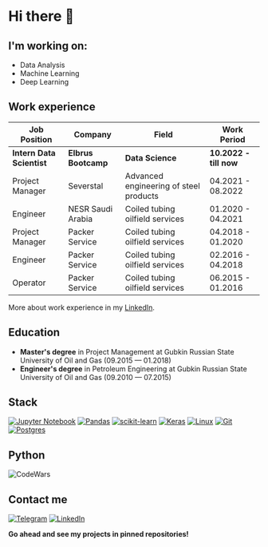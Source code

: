 # Hi there  👋

## I'm working on:
- Data Analysis
- Machine Learning
- Deep Learning


## Work experience 
| Job Position                 | Company              | Field                                     | Work Period            |
| -----------------------------| ---------------------| ------------------------------------------| -----------------------|
| **Intern Data Scientist**    | **Elbrus Bootcamp**  | **Data Science**                          | **10.2022 - till now** |
| Project Manager              | Severstal            | Advanced engineering of steel products    | 04.2021 - 08.2022      |
| Engineer                     | NESR Saudi Arabia    | Coiled tubing oilfield services           | 01.2020 - 04.2021      |
| Project Manager              | Packer Service       | Coiled tubing oilfield services           | 04.2018 - 01.2020      |
| Engineer                     | Packer Service       | Coiled tubing oilfield services           | 02.2016 - 04.2018      |
| Operator                     | Packer Service       | Coiled tubing oilfield services           | 06.2015 - 01.2016      |


More about work experience in my [LinkedIn](https://www.linkedin.com/in/gaidarov/).<br>

## Education 
- **Master's degree** in Project Management at Gubkin Russian State University of Oil and Gas (09.2015 — 01.2018)
- **Engineer's degree** in Petroleum Engineering at Gubkin Russian State University of Oil and Gas (09.2010 — 07.2015)

## Stack
[![Jupyter Notebook](https://img.shields.io/badge/jupyter-%23FA0F00.svg?style=for-the-badge&logo=jupyter&logoColor=white)](https://jupyter.org)
[![Pandas](https://img.shields.io/badge/pandas-%23150458.svg?style=for-the-badge&logo=pandas&logoColor=white)](https://pandas.pydata.org)
[![scikit-learn](https://img.shields.io/badge/scikit--learn-%23F7931E.svg?style=for-the-badge&logo=scikit-learn&logoColor=white)](https://scikit-learn.org/)
[![Keras](https://img.shields.io/badge/Keras-%23D00000.svg?style=for-the-badge&logo=Keras&logoColor=white)](https://keras.io)
[![Linux](https://img.shields.io/badge/Linux-FCC624?style=for-the-badge&logo=linux&logoColor=black)](https://www.kernel.org)
[![Git](https://img.shields.io/badge/git-%23F05033.svg?style=for-the-badge&logo=git&logoColor=white)](https://git-scm.com)
[![Postgres](https://img.shields.io/badge/postgres-%23316192.svg?style=for-the-badge&logo=postgresql&logoColor=white)](https://www.postgresql.org)

## Python 
![CodeWars](https://www.codewars.com/users/gaidarov/badges/small)

## Contact me 
[![Telegram](https://img.shields.io/badge/Telegram-2CA5E0?style=for-the-badge&logo=telegram&logoColor=white)](https://t.me/abid_gaidarov)
[![LinkedIn](https://img.shields.io/badge/linkedin-%230077B5.svg?style=for-the-badge&logo=linkedin&logoColor=white)](https://www.linkedin.com/in/gaidarov/)

**Go ahead and see my projects in pinned repositories!**
